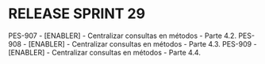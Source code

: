 # RELEASE SPRINT 29
PES-907 - [ENABLER] - Centralizar consultas en métodos - Parte 4.2.
PES-908 - [ENABLER] - Centralizar consultas en métodos - Parte 4.3.
PES-909 - [ENABLER] - Centralizar consultas en métodos - Parte 4.4.